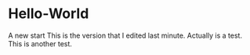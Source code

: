 # Hello-World
A new start
This is the version that I edited last minute.
Actually is a test.
This is another test.
